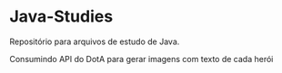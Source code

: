 # Java-Studies
Repositório para arquivos de estudo de Java.

Consumindo API do DotA para gerar imagens com texto de cada herói
